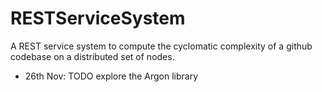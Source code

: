 # RESTServiceSystem
A REST service system to compute the cyclomatic complexity of a github codebase on a distributed set of nodes.
* 26th Nov: TODO explore the Argon library
